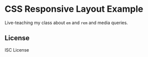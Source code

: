 # CSS Responsive Layout Example

Live-teaching my class about `em` and `rem` and media
queries.

## License

ISC License
